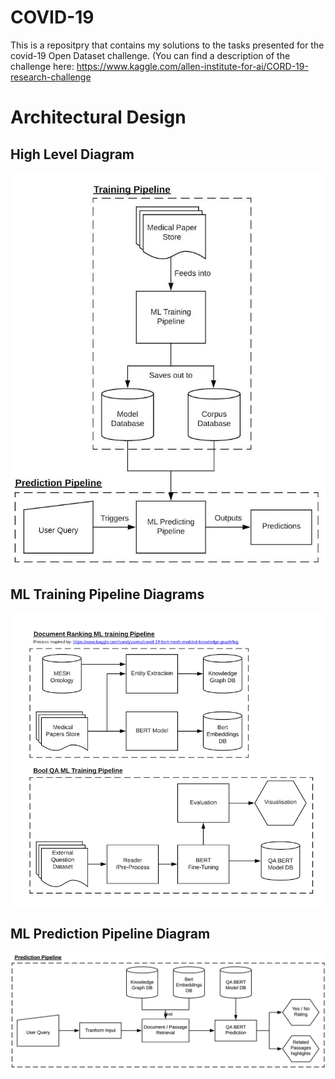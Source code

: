 # COVID-19
This is a repositpry that contains my solutions to the tasks presented for the covid-19 Open Dataset challenge. (You can find a description of the challenge here: https://www.kaggle.com/allen-institute-for-ai/CORD-19-research-challenge


# Architectural Design

## High Level Diagram

![](read_me_resources/c-19_tf_high_level.jpg)


## ML Training Pipeline Diagrams

![](read_me_resources/c-19_tf_training_pipeline.png)

## ML Prediction Pipeline Diagram

![](read_me_resources/c-19_tf_pred_pipeline.png)



